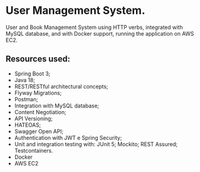 # User Management System.
User and Book Management System using HTTP verbs, integrated with MySQL database, and with Docker support, running the application on AWS EC2.
## Resources used:
* Spring Boot 3;
* Java 18;
* REST/RESTful architectural concepts;
* Flyway Migrations;
* Postman;
* Integration with MySQL database;
* Content Negotiation;
* API Versioning;
* HATEOAS;
* Swagger Open API;
* Authentication with JWT e Spring Security;
* Unit and integration testing with: JUnit 5; Mockito; REST Assured; Testcontainers.
* Docker
* AWS EC2
